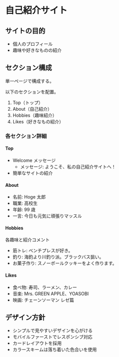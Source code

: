 # 自己紹介サイト

## サイトの目的

- 個人のプロフィール
- 趣味や好きなものの紹介

## セクション構成

単一ページで構成する。

以下のセクションを配置。

1. Top（トップ）
2. About（自己紹介）
3. Hobbies（趣味紹介）
4. Likes（好きなもの紹介）

### 各セクション詳細

#### Top

- Welcome メッセージ
  - メッセージ: ようこそ、私の自己紹介サイトへ！
- 簡単なサイトの紹介

#### About

- 名前: Hoge 太郎
- 職業: 高校生
- 年齢: 99 歳
- 一言: 今日も元気に頑張りマッスル

#### Hobbies

各趣味と紹介コメント

- 筋トレ: ベンチプレスが好き。
- 釣り: 海釣より川釣り派。ブラックバス狙い。
- お菓子作り: スノーボールクッキーをよく作ります。

#### Likes

- 食べ物: 寿司、ラーメン、カレー
- 音楽: Mrs. GREEN APPLE、YOASOBI
- 映画: チェーンソーマン レゼ篇

## デザイン方針

- シンプルで見やすいデザインを心がける
- モバイルファーストでレスポンシブ対応
- カードレイアウトを採用
- カラースキームは落ち着いた色合いを使用
